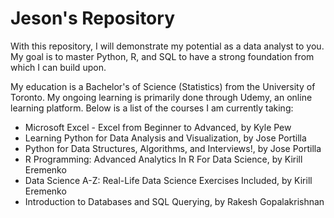 # Jeson's Repository
With this repository, I will demonstrate my potential as a data analyst to you. My goal is to master Python, R, and SQL to have a strong foundation from which I can build upon.

My education is a Bachelor's of Science (Statistics) from the University of Toronto. My ongoing learning is primarily done through Udemy, an online learning platform. Below is a list of the courses I am currently taking:

- Microsoft Excel - Excel from Beginner to Advanced, by Kyle Pew
- Learning Python for Data Analysis and Visualization, by Jose Portilla
- Python for Data Structures, Algorithms, and Interviews!, by Jose Portilla
- R Programming: Advanced Analytics In R For Data Science, by Kirill Eremenko
- Data Science A-Z: Real-Life Data Science Exercises Included, by Kirill Eremenko
- Introduction to Databases and SQL Querying, by Rakesh Gopalakrishnan
